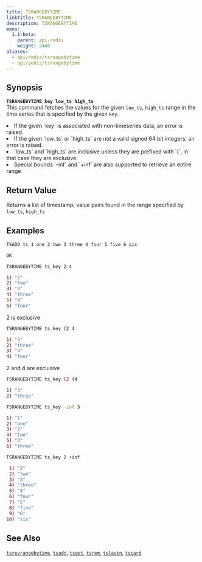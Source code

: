 ```yaml
---
title: TSRANGEBYTIME
linkTitle: TSRANGEBYTIME
description: TSRANGEBYTIME
menu:
  1.1-beta:
    parent: api-redis
    weight: 2440
aliases:
  - api/redis/tsrangebytime
  - api/yedis/tsrangebytime
---
```


## Synopsis
<b>`TSRANGEBYTIME key low_ts high_ts`</b><br>
This command fetches the values for the given `low_ts`, `high_ts` range in the time series that is
specified by the given `key`.

<li>If the given `key` is associated with non-timeseries data, an error is raised.</li>
<li>If the given `low_ts` or `high_ts` are not a valid signed 64 bit integers, an error is raised.</li>
<li>`low_ts` and `high_ts` are inclusive unless they are prefixed with `(`, in that case they are
exclusive.</li>
<li>Special bounds `-inf` and `+inf` are also supported to retrieve an entire range</li>

## Return Value
Returns a list of timestamp, value pairs found in the range specified by `low_ts`, `high_ts`

## Examples
```{.sh .copy .separator-dollar}
TSADD ts 1 one 2 two 3 three 4 four 5 five 6 six
```
```sh
OK
```
```{.sh .copy .separator-dollar}
TSRANGEBYTIME ts_key 2 4
```
```sh
1) "2"
2) "two"
3) "3"
4) "three"
5) "4"
6) "four"
```
2 is exclusive
```{.sh .copy .separator-dollar}
TSRANGEBYTIME ts_key (2 4
```
```sh
1) "3"
2) "three"
3) "4"
4) "four"
```
2 and 4 are exclusive
```{.sh .copy .separator-dollar}
TSRANGEBYTIME ts_key (2 (4
```
```sh
1) "3"
2) "three"
```
```{.sh .copy .separator-dollar}
TSRANGEBYTIME ts_key -inf 3
```
```sh
1) "1"
2) "one"
3) "2"
4) "two"
5) "3"
6) "three"
```
```{.sh .copy .separator-dollar}
TSRANGEBYTIME ts_key 2 +inf
```
```sh
 1) "2"
 2) "two"
 3) "3"
 4) "three"
 5) "4"
 6) "four"
 7) "5"
 8) "five"
 9) "6"
10) "six"
```

## See Also
[`tsrevrangebytime`](../tsrevrangebytime/), [`tsadd`](../tsadd/), [`tsget`](../tsget/),
[`tsrem`](../tsrem/), [`tslastn`](../tslastn/), [`tscard`](../tscard/)
